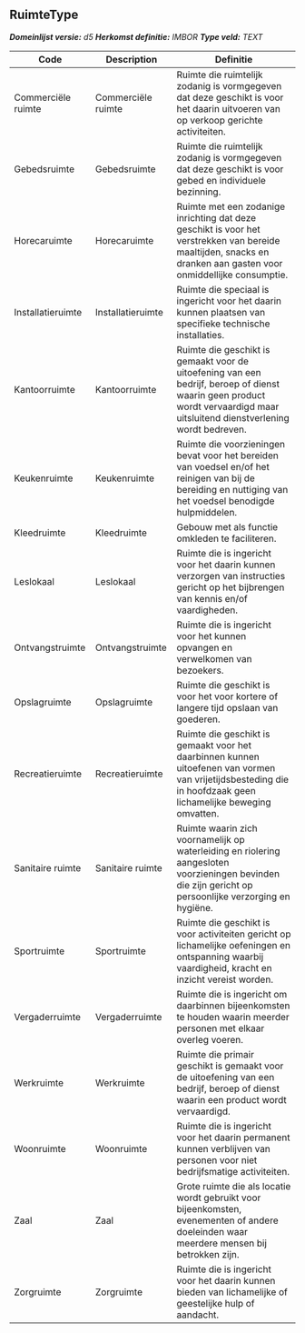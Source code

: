 ﻿## RuimteType

*__Domeinlijst versie:__ d5*
*__Herkomst definitie:__ IMBOR*
*__Type veld:__ TEXT*

|__Code__ |__Description__ |__Definitie__	|
|	---	|	---	|   ---	| 
| Commerciële ruimte | Commerciële ruimte | Ruimte die ruimtelijk zodanig is vormgegeven dat deze geschikt is voor het daarin uitvoeren van op verkoop gerichte activiteiten. |
| Gebedsruimte | Gebedsruimte | Ruimte die ruimtelijk zodanig is vormgegeven dat deze geschikt is voor gebed en individuele bezinning. |
| Horecaruimte | Horecaruimte | Ruimte met een zodanige inrichting dat deze geschikt is voor het verstrekken van bereide maaltijden, snacks en dranken aan gasten voor onmiddellijke consumptie. |
| Installatieruimte | Installatieruimte | Ruimte die speciaal is ingericht voor het daarin kunnen plaatsen van specifieke technische installaties. |
| Kantoorruimte | Kantoorruimte | Ruimte die geschikt is gemaakt voor de uitoefening van een bedrijf, beroep of dienst waarin geen product wordt vervaardigd maar uitsluitend dienstverlening wordt bedreven. |
| Keukenruimte | Keukenruimte | Ruimte die voorzieningen bevat voor het bereiden van voedsel en/of het reinigen van bij de bereiding en nuttiging van het voedsel benodigde hulpmiddelen. |
| Kleedruimte | Kleedruimte | Gebouw met als functie omkleden te faciliteren. |
| Leslokaal | Leslokaal | Ruimte die is ingericht voor het daarin kunnen verzorgen van instructies gericht op het bijbrengen van kennis en/of vaardigheden. |
| Ontvangstruimte | Ontvangstruimte | Ruimte die is ingericht voor het kunnen opvangen en verwelkomen van bezoekers. |
| Opslagruimte | Opslagruimte | Ruimte die geschikt is voor het voor kortere of langere tijd opslaan van goederen. |
| Recreatieruimte | Recreatieruimte | Ruimte die geschikt is gemaakt voor het daarbinnen kunnen uitoefenen van vormen van vrijetijdsbesteding die in hoofdzaak geen lichamelijke beweging omvatten. |
| Sanitaire ruimte | Sanitaire ruimte | Ruimte waarin zich voornamelijk op waterleiding en riolering aangesloten voorzieningen bevinden die zijn gericht op persoonlijke verzorging en hygiëne. |
| Sportruimte | Sportruimte | Ruimte die geschikt is voor activiteiten gericht op lichamelijke oefeningen en ontspanning waarbij vaardigheid, kracht en inzicht vereist worden. |
| Vergaderruimte | Vergaderruimte | Ruimte die is ingericht om daarbinnen bijeenkomsten te houden waarin meerder personen met elkaar overleg voeren. |
| Werkruimte | Werkruimte | Ruimte die primair geschikt is gemaakt voor de uitoefening van een bedrijf, beroep of dienst waarin een product wordt vervaardigd. |
| Woonruimte | Woonruimte | Ruimte die is ingericht voor het daarin permanent kunnen verblijven van personen voor niet bedrijfsmatige activiteiten. |
| Zaal | Zaal | Grote ruimte die als locatie wordt gebruikt voor bijeenkomsten, evenementen of andere doeleinden waar meerdere mensen bij betrokken zijn. |
| Zorgruimte | Zorgruimte | Ruimte die is ingericht voor het daarin kunnen bieden van lichamelijke of geestelijke hulp of aandacht. |
